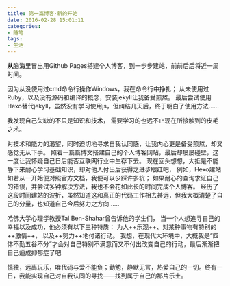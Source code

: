 ```yaml
---
title: 第一篇博客·新的开始
date: 2016-02-28 15:01:11
categories: 
- 随笔
tags: 
- 生活
---
```

**从**脑海里冒出用Github Pages搭建个人博客，到一步步建站，前前后后将近一周时间。

因为从没使用过cmd命令行操作Windows，我在命令行中挣扎；
从未使用过Ruby，以及没有源码和编译的概念，安装jekyll让我备受煎熬。
最后尝试使用Hexo替代jekyll，虽然没有学习使用js，但纠结几天后，终于明白了使用方法......

我发现自己欠缺的不只是知识和技术，
需要学习的也远不止现在所接触到的皮毛之术。
<!--more-->
对技术和能力的渴望，同时迫切地寻求自我认同感，让我内心更是备受煎熬，却又感觉无从下手。
照着一篇篇博文搭建自己的个人博客网站，最后却屡屡碰壁，这一度让我怀疑自己日后能否互联网行业中生存下去。
现在回头想想，大抵是不能静下来耐心学习基础知识，却对他人付出后获得之进步眼红吧，
例如，Hexo建站如若从一开始便对照官方文档，我便可以少踩许多坑；
如果耐心的查询求证自己的错误，并尝试多钟解决方法，我也不会花如此长的时间完成个人博客。
经历了这段时间建站的波折，虽然知道这和真正的代码工作相去甚远，但我大概清楚了自己的分量，也知道自己今后努力之方向......

哈佛大学心理学教授Tal Ben-Shahar曾告诉他的学生们，
当一个人想追寻自己的幸福以及成功，他必须有以下三种特质：
为人++乐观++、对某种事物有特别的++激情++，
以及++努力++地付诸行动。
我想，在现代大环境中，大概我是“四体不勤五谷不分”才会对自己特别不满意而又不付出改变自己的行动，最后渐渐把自己逼成抑郁症了吧

慎独，远离玩乐，唯代码与爱不能负；勤勉，静默无言，热爱自己的一切。终有一日，我能实现自己对自我认同的寻找——找到属于自己的那片乐土。